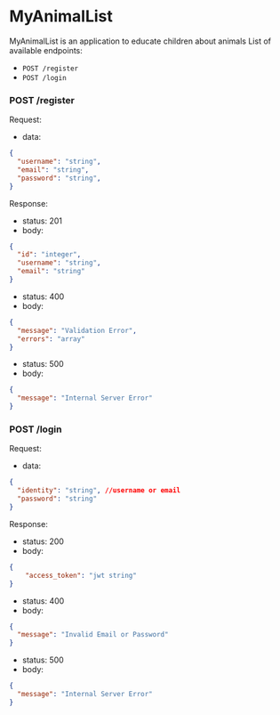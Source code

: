 # MyAnimalList
MyAnimalList is an application to educate children about animals
​
List of available endpoints:
​
- `POST /register`
- `POST /login`

### POST /register

Request:

- data:

```json
{
  "username": "string",
  "email": "string",
  "password": "string",
}
```

Response:

- status: 201
- body:
  ​

```json
{
  "id": "integer",
  "username": "string",
  "email": "string"
}
```

- status: 400
- body:
  ​

```json
{
  "message": "Validation Error",
  "errors": "array"
}
```

- status: 500
- body:
  ​

```json
{
  "message": "Internal Server Error"
}
```

### POST /login

Request:

- data:

```json
{
  "identity": "string", //username or email
  "password": "string"
}
```

Response:

- status: 200
- body:
  ​

```json
{
    "access_token": "jwt string"
}
```

- status: 400
- body:
  ​

```json
{
  "message": "Invalid Email or Password"
}
```

- status: 500
- body:
  ​

```json
{
  "message": "Internal Server Error"
}
```
